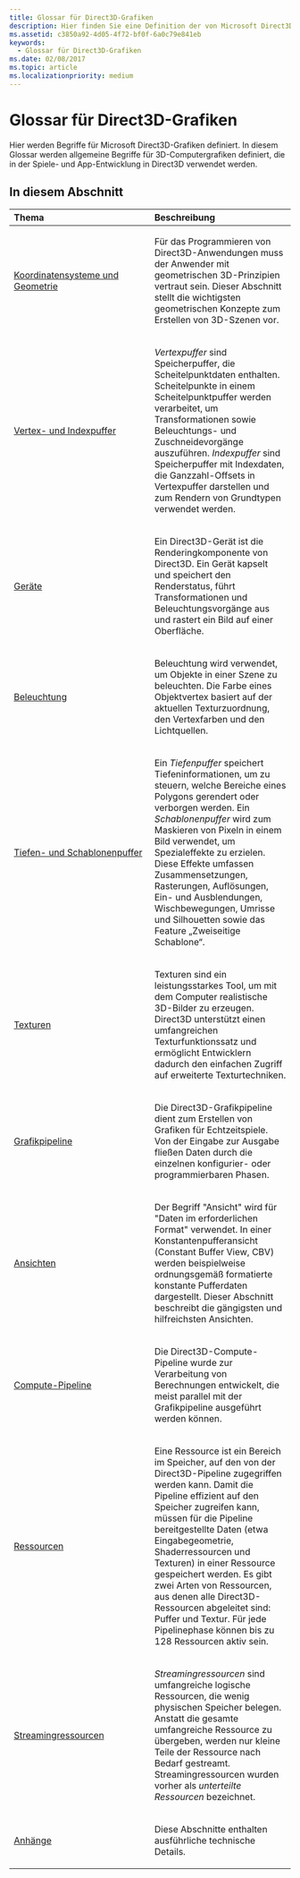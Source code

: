 ```yaml
---
title: Glossar für Direct3D-Grafiken
description: Hier finden Sie eine Definition der von Microsoft Direct3D verwendeten Grafikbegriffe.
ms.assetid: c3850a92-4d05-4f72-bf0f-6a0c79e841eb
keywords:
  - Glossar für Direct3D-Grafiken
ms.date: 02/08/2017
ms.topic: article
ms.localizationpriority: medium
---
```

# <a name="direct3d-graphics-glossary"></a>Glossar für Direct3D-Grafiken


Hier werden Begriffe für Microsoft Direct3D-Grafiken definiert. In diesem Glossar werden allgemeine Begriffe für 3D-Computergrafiken definiert, die in der Spiele- und App-Entwicklung in Direct3D verwendet werden.

## <a name="span-idin-this-sectionspanin-this-section"></a><span id="in-this-section"></span>In diesem Abschnitt


<table>
<colgroup>
<col width="50%" />
<col width="50%" />
</colgroup>
<thead>
<tr class="header">
<th align="left">Thema</th>
<th align="left">Beschreibung</th>
</tr>
</thead>
<tbody>
<tr class="odd">
<td align="left"><p><a href="coordinate-systems-and-geometry.md">Koordinatensysteme und Geometrie</a></p></td>
<td align="left"><p>Für das Programmieren von Direct3D-Anwendungen muss der Anwender mit geometrischen 3D-Prinzipien vertraut sein. Dieser Abschnitt stellt die wichtigsten geometrischen Konzepte zum Erstellen von 3D-Szenen vor.</p></td>
</tr>
<tr class="even">
<td align="left"><p><a href="vertex-and-index-buffers.md">Vertex- und Indexpuffer</a></p></td>
<td align="left"><p><em>Vertexpuffer</em> sind Speicherpuffer, die Scheitelpunktdaten enthalten. Scheitelpunkte in einem Scheitelpunktpuffer werden verarbeitet, um Transformationen sowie Beleuchtungs- und Zuschneidevorgänge auszuführen. <em>Indexpuffer</em> sind Speicherpuffer mit Indexdaten, die Ganzzahl-Offsets in Vertexpuffer darstellen und zum Rendern von Grundtypen verwendet werden.</p></td>
</tr>
<tr class="odd">
<td align="left"><p><a href="devices.md">Geräte</a></p></td>
<td align="left"><p>Ein Direct3D-Gerät ist die Renderingkomponente von Direct3D. Ein Gerät kapselt und speichert den Renderstatus, führt Transformationen und Beleuchtungsvorgänge aus und rastert ein Bild auf einer Oberfläche.</p></td>
</tr>
<tr class="even">
<td align="left"><p><a href="lights-and-materials.md">Beleuchtung</a></p></td>
<td align="left"><p>Beleuchtung wird verwendet, um Objekte in einer Szene zu beleuchten. Die Farbe eines Objektvertex basiert auf der aktuellen Texturzuordnung, den Vertexfarben und den Lichtquellen.</p></td>
</tr>
<tr class="odd">
<td align="left"><p><a href="depth-and-stencil-buffers.md">Tiefen- und Schablonenpuffer</a></p></td>
<td align="left"><p>Ein <em>Tiefenpuffer</em> speichert Tiefeninformationen, um zu steuern, welche Bereiche eines Polygons gerendert oder verborgen werden. Ein <em>Schablonenpuffer</em> wird zum Maskieren von Pixeln in einem Bild verwendet, um Spezialeffekte zu erzielen. Diese Effekte umfassen Zusammensetzungen, Rasterungen, Auflösungen, Ein- und Ausblendungen, Wischbewegungen, Umrisse und Silhouetten sowie das Feature „Zweiseitige Schablone“.</p></td>
</tr>
<tr class="even">
<td align="left"><p><a href="textures.md">Texturen</a></p></td>
<td align="left"><p>Texturen sind ein leistungsstarkes Tool, um mit dem Computer realistische 3D-Bilder zu erzeugen. Direct3D unterstützt einen umfangreichen Texturfunktionssatz und ermöglicht Entwicklern dadurch den einfachen Zugriff auf erweiterte Texturtechniken.</p></td>
</tr>
<tr class="odd">
<td align="left"><p><a href="graphics-pipeline.md">Grafikpipeline</a></p></td>
<td align="left"><p>Die Direct3D-Grafikpipeline dient zum Erstellen von Grafiken für Echtzeitspiele. Von der Eingabe zur Ausgabe fließen Daten durch die einzelnen konfigurier- oder programmierbaren Phasen.</p></td>
</tr>
<tr class="even">
<td align="left"><p><a href="views.md">Ansichten</a></p></td>
<td align="left"><p>Der Begriff &quot;Ansicht&quot; wird für &quot;Daten im erforderlichen Format&quot; verwendet. In einer Konstantenpufferansicht (Constant Buffer View, CBV) werden beispielweise ordnungsgemäß formatierte konstante Pufferdaten dargestellt. Dieser Abschnitt beschreibt die gängigsten und hilfreichsten Ansichten.</p></td>
</tr>
<tr class="odd">
<td align="left"><p><a href="compute-pipeline.md">Compute-Pipeline</a></p></td>
<td align="left"><p>Die Direct3D-Compute-Pipeline wurde zur Verarbeitung von Berechnungen entwickelt, die meist parallel mit der Grafikpipeline ausgeführt werden können.</p></td>
</tr>
<tr class="even">
<td align="left"><p><a href="resources.md">Ressourcen</a></p></td>
<td align="left"><p>Eine Ressource ist ein Bereich im Speicher, auf den von der Direct3D-Pipeline zugegriffen werden kann. Damit die Pipeline effizient auf den Speicher zugreifen kann, müssen für die Pipeline bereitgestellte Daten (etwa Eingabegeometrie, Shaderressourcen und Texturen) in einer Ressource gespeichert werden. Es gibt zwei Arten von Ressourcen, aus denen alle Direct3D-Ressourcen abgeleitet sind: Puffer und Textur. Für jede Pipelinephase können bis zu 128 Ressourcen aktiv sein.</p></td>
</tr>
<tr class="odd">
<td align="left"><p><a href="streaming-resources.md">Streamingressourcen</a></p></td>
<td align="left"><p><em>Streamingressourcen</em> sind umfangreiche logische Ressourcen, die wenig physischen Speicher belegen. Anstatt die gesamte umfangreiche Ressource zu übergeben, werden nur kleine Teile der Ressource nach Bedarf gestreamt. Streamingressourcen wurden vorher als <em>unterteilte Ressourcen</em> bezeichnet.</p></td>
</tr>
<tr class="even">
<td align="left"><p><a href="appendix.md">Anhänge</a></p></td>
<td align="left"><p>Diese Abschnitte enthalten ausführliche technische Details.</p></td>
</tr>
</tbody>
</table>

 

 

 
